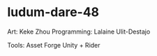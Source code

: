 # ludum-dare-48

Art: Keke Zhou
Programming: Lalaine Ulit-Destajo

Tools: 
Asset Forge
Unity + Rider
